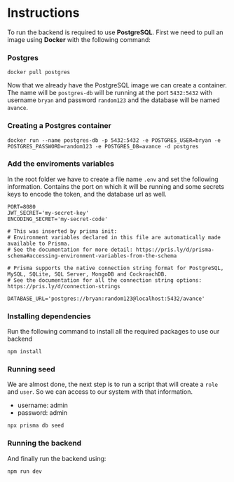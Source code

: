 # Instructions

To run the backend is required to use **PostgreSQL**. First we need to pull an image using **Docker** with the following command:

### Postgres 

```
docker pull postgres
```

Now that we already have the PostgreSQL image we can create a container. The name will be `postgres-db` will be running at the port `5432:5432` with username `bryan` and password `random123` and the database will be named `avance`.

### Creating a Postgres container 

```
docker run --name postgres-db -p 5432:5432 -e POSTGRES_USER=bryan -e POSTGRES_PASSWORD=random123 -e POSTGRES_DB=avance -d postgres
```

### Add the enviroments variables 

In the root folder we have to create a file name `.env` and set the following information. Contains the port on which it will be running and some secrets keys to encode the token, and the database url as well.

```
PORT=8080
JWT_SECRET='my-secret-key'
ENCODING_SECRET='my-secret-code'

# This was inserted by prisma init:
# Environment variables declared in this file are automatically made available to Prisma.
# See the documentation for more detail: https://pris.ly/d/prisma-schema#accessing-environment-variables-from-the-schema

# Prisma supports the native connection string format for PostgreSQL, MySQL, SQLite, SQL Server, MongoDB and CockroachDB.
# See the documentation for all the connection string options: https://pris.ly/d/connection-strings

DATABASE_URL='postgres://bryan:random123@localhost:5432/avance'
```

### Installing dependencies

Run the following command to install all the required packages to use our backend

```
npm install
```


### Running seed

We are almost done, the next step is to run a script that will create a `role` and `user`. So we can access to our system with that information. 

- username: admin
- password: admin


```
npx prisma db seed
```



### Running the backend

And finally run the backend using:

```
npm run dev
```
